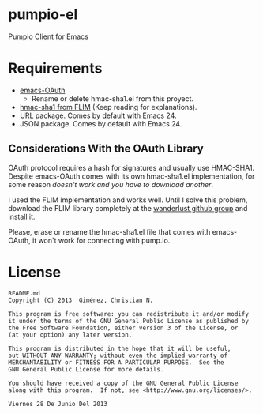 # pumpio-el

Pumpio Client for Emacs

# Requirements

* [emacs-OAuth](https://github.com/psanford/emacs-oauth) 
  * Rename or delete hmac-sha1.el from this proyect.
* [hmac-sha1 from FLIM](https://github.com/wanderlust/flim) (Keep reading for explanations).
* URL package. Comes by default with Emacs 24.
* JSON package. Comes by default with Emacs 24.

## Considerations With the OAuth Library

OAuth protocol requires a hash for signatures and usually use HMAC-SHA1. Despite emacs-OAuth comes with its own hmac-sha1.el implementation, for some reason *doesn't work and you have to download another*.

I used the FLIM implementation and works well. Until I solve this problem, download the FLIM library completely at the [wanderlust github group](https://github.com/wanderlust/flim) and install it.

Please, erase or rename the hmac-sha1.el file that comes with emacs-OAuth, it won't work for connecting with pump.io.

# License


    README.md
    Copyright (C) 2013  Giménez, Christian N.

    This program is free software: you can redistribute it and/or modify
    it under the terms of the GNU General Public License as published by
    the Free Software Foundation, either version 3 of the License, or
    (at your option) any later version.

    This program is distributed in the hope that it will be useful,
    but WITHOUT ANY WARRANTY; without even the implied warranty of
    MERCHANTABILITY or FITNESS FOR A PARTICULAR PURPOSE.  See the
    GNU General Public License for more details.

    You should have received a copy of the GNU General Public License
    along with this program.  If not, see <http://www.gnu.org/licenses/>.

    Viernes 28 De Junio Del 2013


